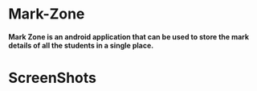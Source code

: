 # Mark-Zone

#### Mark Zone is an android application that can be used to store the mark details of all the students in a single place.




# ScreenShots



